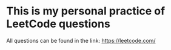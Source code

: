 # This is my personal practice of LeetCode questions

All questions can be found  in the link:
https://leetcode.com/